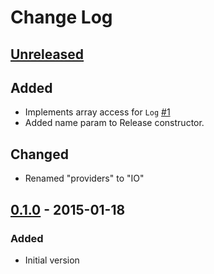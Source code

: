 # Change Log

## [Unreleased][unreleased]
## Added
- Implements array access for `Log` [#1](https://github.com/stevewest/changelog/issues/1)
- Added name param to Release constructor.

## Changed
- Renamed "providers" to "IO"

## [0.1.0][0.1.0] - 2015-01-18
### Added
- Initial version

[unreleased]: https://github.com/stevewest/changelog
[0.1.0]: https://github.com/stevewest/changelog/releases/tag/0.1.0
